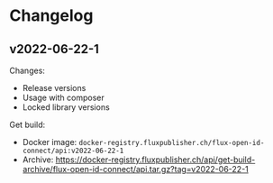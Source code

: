 # Changelog

## v2022-06-22-1

Changes:

- Release versions
- Usage with composer
- Locked library versions

Get build:

- Docker image: `docker-registry.fluxpublisher.ch/flux-open-id-connect/api:v2022-06-22-1`
- Archive: https://docker-registry.fluxpublisher.ch/api/get-build-archive/flux-open-id-connect/api.tar.gz?tag=v2022-06-22-1
